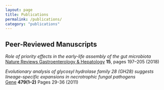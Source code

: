 ```yaml
---
layout: page
title: Publications
permalink: /publications/
category: "publications"
---
```


<h2>Peer-Reviewed Manuscripts</h2>

*Role of priority effects in the early-life assembly of the gut microbiota*<br>
[Nature Reviews Gastroenterology & Hepatology](https://www.nature.com/articles/nrgastro.2017.173) **15**, pages 197–205 (2018)


*Evolutionary analysis of glycosyl hydrolase family 28 (GH28) suggests lineage-specific expansions in necrotrophic fungal pathogens*<br>
[Gene](https://www.sciencedirect.com/science/article/pii/S037811191100076X) **479(1–2)** Pages 29-36 (2011)